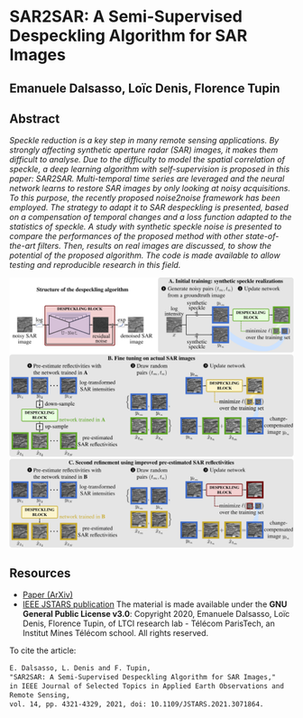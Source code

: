 # SAR2SAR: A Semi-Supervised Despeckling Algorithm for SAR Images
## Emanuele Dalsasso, Loïc Denis, Florence Tupin
## Abstract
_Speckle reduction is a key step in many remote sensing applications. By strongly affecting synthetic aperture radar (SAR) images, it makes them difficult to analyse. Due to the difficulty to model the spatial correlation of speckle, a deep learning algorithm with self-supervision is proposed in this paper: SAR2SAR. Multi-temporal time series are leveraged and the neural network learns to restore SAR images by only looking at noisy acquisitions. To this purpose, the recently proposed noise2noise framework has been employed. The strategy to adapt it to SAR despeckling is presented, based on a compensation of temporal changes and a loss function adapted to the statistics of speckle.
A study with synthetic speckle noise is presented to compare the performances of the proposed method with other state-of-the-art filters. Then, results on real images are discussed, to show the potential of the proposed algorithm. The code is made available to allow testing and reproducible research in this field._

![summary_SAR2SAR](./img/summary.png)

## Resources
- [Paper (ArXiv)](https://arxiv.org/abs/2006.15037)
- [IEEE JSTARS publication](https://ieeexplore.ieee.org/document/9399231)
The material is made available under the **GNU General Public License v3.0**: Copyright 2020, Emanuele Dalsasso, Loïc Denis, Florence Tupin, of LTCI research lab - Télécom ParisTech, an Institut Mines Télécom school.
All rights reserved.



To cite the article:
```
E. Dalsasso, L. Denis and F. Tupin,
"SAR2SAR: A Semi-Supervised Despeckling Algorithm for SAR Images,"
in IEEE Journal of Selected Topics in Applied Earth Observations and Remote Sensing,
vol. 14, pp. 4321-4329, 2021, doi: 10.1109/JSTARS.2021.3071864.

```
